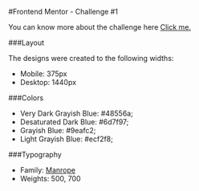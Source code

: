 #Frontend Mentor - Challenge #1

You can know more about the challenge here [Click me.](https://www.frontendmentor.io/challenges/article-preview-component-dYBN_pYFT) 

###Layout

The designs were created to the following widths:

- Mobile: 375px
- Desktop: 1440px

###Colors

- Very Dark Grayish Blue: #48556a;
- Desaturated Dark Blue: #6d7f97;
- Grayish Blue: #9eafc2;
- Light Grayish Blue: #ecf2f8;

###Typography

- Family: [Manrope](https://fonts.google.com/specimen/Manrope)
- Weights: 500, 700
